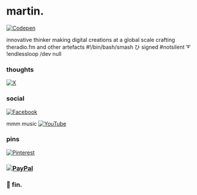 # martin. 
[![Codepen](https://img.shields.io/badge/Codepen-000000?style=for-the-badge&logo=codepen&logoColor=white)](https://codepen.io/bright-spark) 

innovative thinker making digital creations at a global scale
crafting theradio.fm and other artefacts 
#!/bin/bash/smash ひ signed
#notsilent ➰ !endlessloop 
/dev
null

### thoughts
[![X](https://img.shields.io/badge/X-black.svg?logo=X&logoColor=white)](https://x.com/martinmyburgh) 

### social
[![Facebook](https://img.shields.io/badge/Facebook-%231877F2.svg?logo=Facebook&logoColor=white)](https://facebook.com/iamanamoeba) 

mmm music
[![YouTube](https://img.shields.io/badge/YouTube-%23FF0000.svg?logo=YouTube&logoColor=white)](https://youtube.com/@theradiostream) 

### pins
[![Pinterest](https://img.shields.io/badge/Pinterest-%23E60023.svg?logo=Pinterest&logoColor=white)](https://pinterest.com/freetheradio) 


### [![PayPal](https://img.shields.io/badge/PayPal-00457C?style=for-the-badge&logo=paypal&logoColor=white)](https://paypal.me/martinmyburgh)

### 💫 fin.

